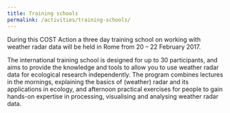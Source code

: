 ```yaml
---
title: Training schools
permalink: /activities/training-schools/
---
```


During this COST Action a three day training school on working with weather radar data will be held in Rome from 20 – 22 February 2017.

The international training school is designed for up to 30 participants, and aims to provide the knowledge and tools to allow you to use weather radar data for ecological research independently. The program combines lectures in the mornings, explaining the basics of (weather) radar and its applications in ecology, and afternoon practical exercises for people to gain hands-on expertise in processing, visualising and analysing weather radar data.
